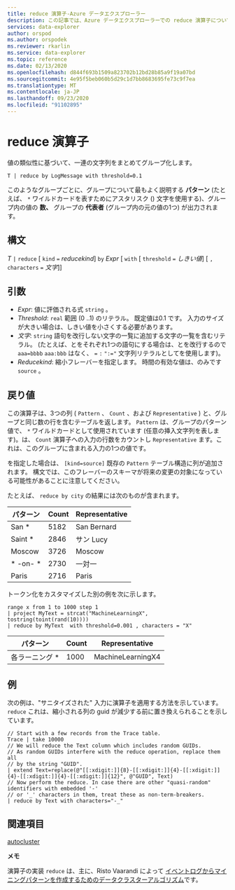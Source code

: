 ```yaml
---
title: reduce 演算子-Azure データエクスプローラー
description: この記事では、Azure データエクスプローラーでの reduce 演算子について説明します。
services: data-explorer
author: orspod
ms.author: orspodek
ms.reviewer: rkarlin
ms.service: data-explorer
ms.topic: reference
ms.date: 02/13/2020
ms.openlocfilehash: d844f693b1509a823702b12bd28b85a9f19a07bd
ms.sourcegitcommit: 4e95f5beb060b5d29c1d7bb8683695fe73c9f7ea
ms.translationtype: MT
ms.contentlocale: ja-JP
ms.lasthandoff: 09/23/2020
ms.locfileid: "91102895"
---
```

# <a name="reduce-operator"></a>reduce 演算子

値の類似性に基づいて、一連の文字列をまとめてグループ化します。

```kusto
T | reduce by LogMessage with threshold=0.1
```

このようなグループごとに、グループについて最もよく説明する **パターン** (たとえば、 `*` ワイルドカードを表すためにアスタリスク () 文字を使用する)、グループ内の値の **数、** グループの **代表者** (グループ内の元の値の1つ) が出力されます。

## <a name="syntax"></a>構文

*T* `|` `reduce` [ `kind` `=` *reducekind*] `by` *Expr* [ `with` [ `threshold` `=` *しきい値*] [ `,` `characters` `=` *文字*]]

## <a name="arguments"></a>引数

* *Expr*: 値に評価される式 `string` 。
* *Threshold*: `real` 範囲 (0 ..1) のリテラル。 既定値は0.1 です。 入力のサイズが大きい場合は、しきい値を小さくする必要があります。 
* *文字*: `string` 語句を改行しない文字の一覧に追加する文字の一覧を含むリテラル。 (たとえば、とをそれぞれ1つの語句にする場合は、とを改行するので `aaa=bbbb` `aaa:bbb` はなく、 `=` `:` `":="` 文字列リテラルとしてを使用します)。
* *Reducekind*: 縮小フレーバーを指定します。 時間の有効な値は、のみです `source` 。

## <a name="returns"></a>戻り値

この演算子は、3つの列 ( `Pattern` 、 `Count` 、および `Representative` ) と、グループと同じ数の行を含むテーブルを返します。 `Pattern` は、グループのパターン値で、 `*` ワイルドカードとして使用されています (任意の挿入文字列を表します)。は、 `Count` 演算子への入力の行数をカウントし `Representative` ます。これは、このグループに含まれる入力の1つの値です。

を指定した場合は、 `[kind=source]` 既存の `Pattern` テーブル構造に列が追加されます。
構文では、このフレーバーのスキーマが将来の変更の対象になっている可能性があることに注意してください。

たとえば、 `reduce by city` の結果には次のものが含まれます。 

|パターン     |Count |Representative|
|------------|------|--------------|
| San *      | 5182 |San Bernard   |
| Saint *    | 2846 |サン Lucy    |
| Moscow     | 3726 |Moscow        |
| \* -on- \* | 2730 |一対一  |
| Paris      | 2716 |Paris         |

トークン化をカスタマイズした別の例を次に示します。

<!-- csl: https://help.kusto.windows.net:443/Samples -->
```kusto
range x from 1 to 1000 step 1
| project MyText = strcat("MachineLearningX", tostring(toint(rand(10))))
| reduce by MyText  with threshold=0.001 , characters = "X" 
```

|パターン         |Count|Representative   |
|----------------|-----|-----------------|
|各ラーニング *|1000 |MachineLearningX4|

## <a name="examples"></a>例

次の例は、"サニタイズされた" 入力に演算子を適用する方法を示しています。 `reduce` これは、縮小される列の guid が減少する前に置き換えられることを示しています。

```kusto
// Start with a few records from the Trace table.
Trace | take 10000
// We will reduce the Text column which includes random GUIDs.
// As random GUIDs interfere with the reduce operation, replace them all
// by the string "GUID".
| extend Text=replace(@"[[:xdigit:]]{8}-[[:xdigit:]]{4}-[[:xdigit:]]{4}-[[:xdigit:]]{4}-[[:xdigit:]]{12}", @"GUID", Text)
// Now perform the reduce. In case there are other "quasi-random" identifiers with embedded '-'
// or '_' characters in them, treat these as non-term-breakers.
| reduce by Text with characters="-_"
```

## <a name="see-also"></a>関連項目

[autocluster](./autoclusterplugin.md)

**メモ**

演算子の実装 `reduce` は、主に、Risto Vaarandi によって [イベントログからマイニングパターンを作成するためのデータクラスターアルゴリズム](https://ristov.github.io/publications/slct-ipom03-web.pdf)です。
